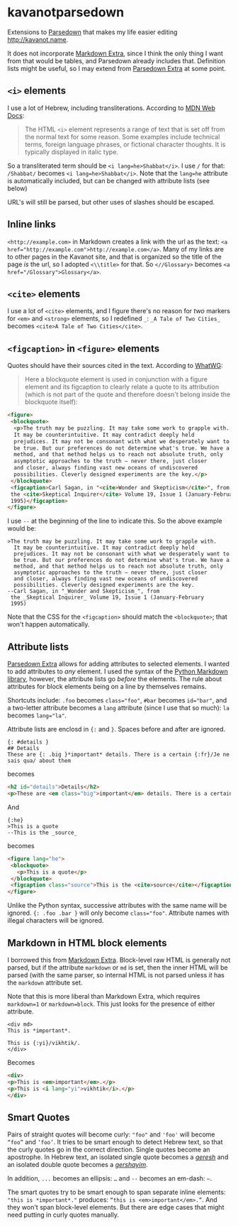 ﻿# kavanotparsedown
 
 Extensions to [Parsedown](http://parsedown.org) that makes my life easier editing http://kavanot.name.

It does not incorporate [Markdown Extra](https://michelf.ca/projects/php-markdown/extra/), since I think the only thing I want from that would be tables, and Parsedown already includes that. Definition lists might be useful, so I may extend from [Parsedown Extra](https://github.com/erusev/parsedown-extra) at some point.

## `<i>` elements
I use a lot of Hebrew, including transliterations. According to [MDN Web Docs](https://developer.mozilla.org/en-US/docs/Web/HTML/Element/i):
>The HTML `<i>` element represents a range of text that is set off from the normal text for some reason. Some examples include technical terms, foreign language phrases, or fictional character thoughts. It is typically displayed in italic type.

So a transliterated term should be `<i lang=he>Shabbat</i>`. I use `/` for that: `/Shabbat/` becomes `<i lang=he>Shabbat</i>`. Note that the `lang=he` attribute is automatically included, but can be changed with attribute lists (see below)

URL's will still be parsed, but other uses of slashes should be escaped.

## Inline links

`<http://example.com>` in Markdown creates a link with the url as the text: `<a href="http://example.com">http://example.com</a>`. Many of my links are to other pages in the Kavanot site, and that is organized so the title of the page *is* the url, so I adopted `<\\title>` for that. So `<//Glossary>` becomes `<a href="/Glossary">Glossary</a>`.

## `<cite>` elements

I use a lot of `<cite>` elements, and I figure there's no reason for *two* markers for `<em>` and `<strong>` elements, so I redefined `_`: `_A Tale of Two Cities_` becomes `<cite>A Tale of Two Cities</cite>`.

## `<figcaption>` in `<figure>` elements
Quotes should have their sources cited in the text. According to [WhatWG](https://html.spec.whatwg.org/multipage/grouping-content.html#the-blockquote-element:the-blockquote-element-4):

>Here a blockquote element is used in conjunction with a figure element and its figcaption to clearly relate a quote to its attribution (which is not part of the quote and therefore doesn't belong inside the blockquote itself):
``` html
<figure>
 <blockquote>
  <p>The truth may be puzzling. It may take some work to grapple with.
  It may be counterintuitive. It may contradict deeply held
  prejudices. It may not be consonant with what we desperately want to
  be true. But our preferences do not determine what's true. We have a
  method, and that method helps us to reach not absolute truth, only
  asymptotic approaches to the truth — never there, just closer
  and closer, always finding vast new oceans of undiscovered
  possibilities. Cleverly designed experiments are the key.</p>
 </blockquote>
 <figcaption>Carl Sagan, in "<cite>Wonder and Skepticism</cite>", from
 the <cite>Skeptical Inquirer</cite> Volume 19, Issue 1 (January-February
 1995)</figcaption>
</figure>
```
I use `--` at the beginning of the line to indicate this. So the above example would be:

```
>The truth may be puzzling. It may take some work to grapple with.
  It may be counterintuitive. It may contradict deeply held
  prejudices. It may not be consonant with what we desperately want to
  be true. But our preferences do not determine what's true. We have a
  method, and that method helps us to reach not absolute truth, only
  asymptotic approaches to the truth — never there, just closer
  and closer, always finding vast new oceans of undiscovered
  possibilities. Cleverly designed experiments are the key.
--Carl Sagan, in "_Wonder and Skepticism_", from
 the _Skeptical Inquirer_ Volume 19, Issue 1 (January-February
 1995)
```

Note that the CSS for the `<figcaption>` should match the `<blockquote>`; that won't happen automatically.

## Attribute lists
[Parsedown Extra](https://github.com/erusev/parsedown-extra) allows for adding attributes to selected elements. I wanted to add attributes to *any* element. I used the syntax of the [Python Markdown library](https://python-markdown.github.io/extensions/attr_list/), however, the attribute lists go *before* the elements. The rule about attributes for 
block elements being on a line by themselves remains.

Shortcuts include: `.foo` becomes `class="foo"`, `#bar` becomes `id="bar"`, and a two-letter attribute becomes a `lang` attribute (since I use that so much): `la` becomes `lang="la"`.

Attribute lists are enclosd in `{:` and `}`. Spaces before and after are ignored.
```
{: #details }
## Details
These are {: .big }*important* details. There is a certain {:fr}/Je ne sais qua/ about them
```
becomes
``` html
<h2 id="details">Details</h2>
<p>These are <em class="big">important</em> details. There is a certain <i lang="fr">Je ne sais qua</i> about them</p>
```
And
```
{:he}
>This is a quote
--This is the _source_
```
becomes
```html
<figure lang="he">
 <blockquote>
   <p>This is a quote</p>
 </blockquote>
 <figcaption class="source">This is the <cite>source</cite></figcaption>
</figure>
```
 Unlike the Python syntax, successive attributes with the same name will be ignored. `{: .foo .bar }` will only become `class="foo"`. Attribute names with illegal characters will be ignored.
 
## Markdown in HTML block elements
I borrowed this from [Markdown Extra](https://michelf.ca/projects/php-markdown/extra/). Block-level raw HTML is generally not parsed, but if the attribute `markdown` or `md` is set, then the inner HTML will be parsed (with the same parser, so internal HTML is not parsed unless *it* has the `markdown` attribute set.

Note that this is more liberal than Markdown Extra, which requires `markdown=1` or `markdown=block`. This just looks for the presence of either attribute.

```
<div md>
This is *important*.

This is {:yi}/vikhtik/.
</div>
```
Becomes
```html
<div>
<p>This is <em>important</em>.</p>
<p>This is <i lang="yi">vikhtik</i>.</p>
</div>
```
 
 ## Smart Quotes
 Pairs of straight quotes will become curly: `"foo"` and `'foo'` will become `“foo”` and `‘foo’`. It tries to be smart enough to detect Hebrew text, so that the curly quotes go in the correct direction. Single quotes become an apostrophe. In Hebrew text, an isolated single quote becomes a <i lang=he><a href=https://en.wikipedia.org/wiki/Geresh>geresh</a></i> and an isolated double quote becomes a <i lang=he><a href=https://en.wikipedia.org/wiki/Gershayim>gershayim</a></i>.
 
 In addition, `...` becomes an ellipsis: `…` and `--` becomes an em-dash: `—`.
 
 The smart quotes try to be smart enough to span separate inline elements: ` "this is *important*." ` produces: ` “this is <em>important</em>.” `. And they won't span block-level elements. But there are edge cases that might need putting in curly quotes manually.
